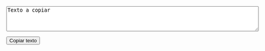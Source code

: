 <textarea cols='80' rows='4' id="codigo">
Texto a copiar
</textarea><br>
<button type="button" id="copyClip" data-clipboard-target="#codigo">Copiar texto</button>
<script src="clipboard.min.js"></script>

